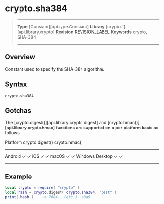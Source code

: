 # crypto.sha384

> --------------------- ------------------------------------------------------------------------------------------
> __Type__              [Constant][api.type.Constant]
> __Library__           [crypto.*][api.library.crypto]
> __Revision__          [REVISION_LABEL](REVISION_URL)
> __Keywords__          crypto, SHA-384
> --------------------- ------------------------------------------------------------------------------------------


## Overview

Constant used to specify the SHA-384 algorithm.

## Syntax

	crypto.sha384

## Gotchas

The [crypto.digest()][api.library.crypto.digest] and [crypto.hmac()][api.library.crypto.hmac] functions are supported on a <nobr>per-platform</nobr> basis as follows:

<div class="inner-table">

Platform			  crypto.digest()	  crypto.hmac()
------------------	------------------	------------------
Android					&#x2713;			&#x2713;
iOS						&#x2713;			&#x2713;
macOS					&#x2713;			&#x2713;
Windows Desktop			&#x2713;			&#x2713;
------------------	------------------	------------------

</div>

## Example

``````lua
local crypto = require( "crypto" )
local hash = crypto.digest( crypto.sha384, "test" )
print( hash )	--> 7684...(etc.)..a0a9
``````
